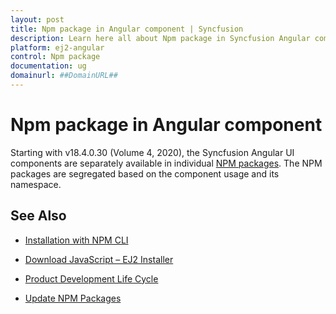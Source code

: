 ```yaml
---
layout: post
title: Npm package in Angular component | Syncfusion
description: Learn here all about Npm package in Syncfusion Angular component of Syncfusion Essential JS 2 and more.
platform: ej2-angular
control: Npm package 
documentation: ug
domainurl: ##DomainURL##
---
```


# Npm package in Angular component

Starting with v18.4.0.30 (Volume 4, 2020), the Syncfusion Angular UI components are separately available in individual [NPM packages](https://www.npmjs.com/search?q=%40syncfusion%2Fej2-angular). The NPM packages are segregated based on the component usage and its namespace.

## See Also

* [Installation with NPM CLI](../installation-and-upgrade/installation/)

* [Download JavaScript – EJ2 Installer](../installation-and-upgrade/download/#download-javascript--ej2-installer)

* [Product Development Life Cycle](https://www.syncfusion.com/support/product-lifecycle/)

* [Update NPM Packages](../common/how-to/update-npm-package/)
